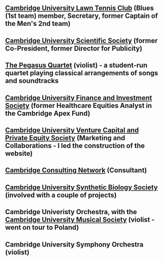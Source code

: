 ## [Cambridge University Lawn Tennis Club](https://cultc.soc.srcf.net/) (Blues (1st team) member, Secretary, former Captain of the Men's 2nd team)
## [Cambridge University Scientific Society](http://scisoc.com/) (former Co-President, former Director for Publicity)
## [The Pegasus Quartet](https://www.christopherkzcheng.com/pegasus-strings) (violist) - a student-run quartet playing classical arrangements of songs and soundtracks
## [Cambridge University Finance and Investment Society](https://www.cufis.co.uk/) (former Healthcare Equities Analyst in the Cambridge Apex Fund)
## [Cambridge University Venture Capital and Private Equity Society](https://www.cuvcpe.com/) (Marketing and Collaborations - I led the construction of the website)
## [Cambridge Consulting Network](https://www.cambridgeconsultingnetwork.co/cambridge) (Consultant)
## [Cambridge University Synthetic Biology Society](http://cusbs.soc.srcf.net/) (involved with a couple of projects)
## Cambridge Univeristy Orchestra, with the [Cambridge University Musical Society](https://cums.org.uk/) (violist - went on tour to Poland)
## Cambridge University Symphony Orchestra (violist)
